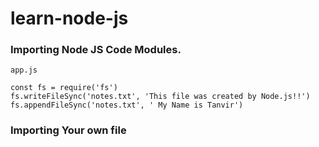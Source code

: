 # learn-node-js

### Importing Node JS Code Modules.
```node
app.js

const fs = require('fs')
fs.writeFileSync('notes.txt', 'This file was created by Node.js!!')
fs.appendFileSync('notes.txt', ' My Name is Tanvir')
```

### Importing Your own file
